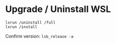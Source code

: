# Upgrade / Uninstall WSL
```
lxrun /uninstall /full
lxrun /install
```

Confirm version: `lsb_release -a`

